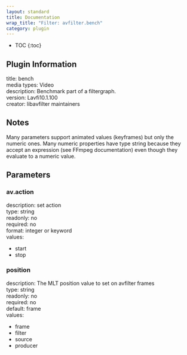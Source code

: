 ```yaml
---
layout: standard
title: Documentation
wrap_title: "Filter: avfilter.bench"
category: plugin
---
```

* TOC
{:toc}

## Plugin Information

title: bench  
media types:
Video  
description: Benchmark part of a filtergraph.  
version: Lavfi10.1.100  
creator: libavfilter maintainers  

## Notes

Many parameters support animated values (keyframes) but only the numeric ones. Many numeric properties have type string because they accept an expression (see FFmpeg documentation) even though they evaluate to a numeric value.

## Parameters

### av.action

  
description:
set action  
type: string  
readonly: no  
required: no  
format: integer or keyword  
values:  

* start
* stop

### position

  
description:
The MLT position value to set on avfilter frames  
type: string  
readonly: no  
required: no  
default: frame  
values:  

* frame
* filter
* source
* producer

